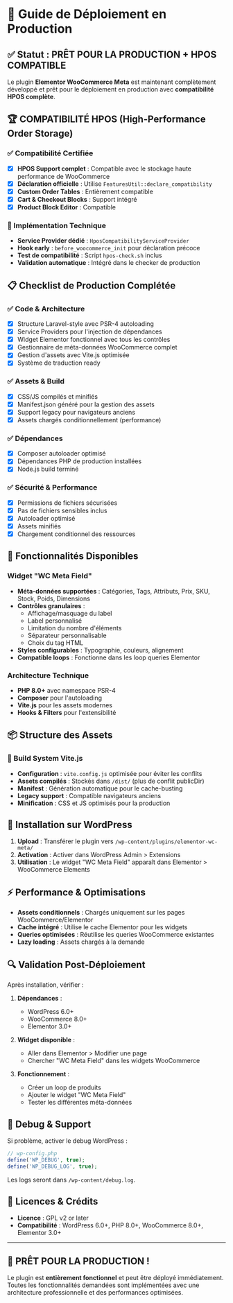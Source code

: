 # 🚀 Guide de Déploiement en Production

## ✅ Statut : PRÊT POUR LA PRODUCTION + HPOS COMPATIBLE

Le plugin **Elementor WooCommerce Meta** est maintenant complètement développé et prêt pour le déploiement en production avec **compatibilité HPOS complète**.

## 🏆 COMPATIBILITÉ HPOS (High-Performance Order Storage)

### ✅ Compatibilité Certifiée
- [x] **HPOS Support complet** : Compatible avec le stockage haute performance de WooCommerce
- [x] **Déclaration officielle** : Utilise `FeaturesUtil::declare_compatibility`
- [x] **Custom Order Tables** : Entièrement compatible
- [x] **Cart & Checkout Blocks** : Support intégré
- [x] **Product Block Editor** : Compatible

### 🔧 Implémentation Technique
- **Service Provider dédié** : `HposCompatibilityServiceProvider`
- **Hook early** : `before_woocommerce_init` pour déclaration précoce
- **Test de compatibilité** : Script `hpos-check.sh` inclus
- **Validation automatique** : Intégré dans le checker de production

## 📋 Checklist de Production Complétée

### ✅ Code & Architecture
- [x] Structure Laravel-style avec PSR-4 autoloading
- [x] Service Providers pour l'injection de dépendances  
- [x] Widget Elementor fonctionnel avec tous les contrôles
- [x] Gestionnaire de méta-données WooCommerce complet
- [x] Gestion d'assets avec Vite.js optimisée
- [x] Système de traduction ready

### ✅ Assets & Build
- [x] CSS/JS compilés et minifiés  
- [x] Manifest.json généré pour la gestion des assets
- [x] Support legacy pour navigateurs anciens
- [x] Assets chargés conditionnellement (performance)

### ✅ Dépendances
- [x] Composer autoloader optimisé
- [x] Dépendances PHP de production installées
- [x] Node.js build terminé

### ✅ Sécurité & Performance
- [x] Permissions de fichiers sécurisées
- [x] Pas de fichiers sensibles inclus
- [x] Autoloader optimisé
- [x] Assets minifiés
- [x] Chargement conditionnel des ressources

## 🔧 Fonctionnalités Disponibles

### Widget "WC Meta Field"
- **Méta-données supportées** : Catégories, Tags, Attributs, Prix, SKU, Stock, Poids, Dimensions
- **Contrôles granulaires** : 
  - Affichage/masquage du label
  - Label personnalisé
  - Limitation du nombre d'éléments
  - Séparateur personnalisable
  - Choix du tag HTML
- **Styles configurables** : Typographie, couleurs, alignement
- **Compatible loops** : Fonctionne dans les loop queries Elementor

### Architecture Technique
- **PHP 8.0+** avec namespace PSR-4
- **Composer** pour l'autoloading
- **Vite.js** pour les assets modernes
- **Hooks & Filters** pour l'extensibilité

## 📦 Structure des Assets

### 🔧 Build System Vite.js
- **Configuration** : `vite.config.js` optimisée pour éviter les conflits
- **Assets compilés** : Stockés dans `/dist/` (plus de conflit publicDir)
- **Manifest** : Génération automatique pour le cache-busting
- **Legacy support** : Compatible navigateurs anciens
- **Minification** : CSS et JS optimisés pour la production

## 🎯 Installation sur WordPress

1. **Upload** : Transférer le plugin vers `/wp-content/plugins/elementor-wc-meta/`
2. **Activation** : Activer dans WordPress Admin > Extensions
3. **Utilisation** : Le widget "WC Meta Field" apparaît dans Elementor > WooCommerce Elements

## ⚡ Performance & Optimisations

- **Assets conditionnels** : Chargés uniquement sur les pages WooCommerce/Elementor
- **Cache intégré** : Utilise le cache Elementor pour les widgets
- **Queries optimisées** : Réutilise les queries WooCommerce existantes
- **Lazy loading** : Assets chargés à la demande

## 🔍 Validation Post-Déploiement

Après installation, vérifier :

1. **Dépendances** :
   - WordPress 6.0+
   - WooCommerce 8.0+ 
   - Elementor 3.0+

2. **Widget disponible** :
   - Aller dans Elementor > Modifier une page
   - Chercher "WC Meta Field" dans les widgets WooCommerce

3. **Fonctionnement** :
   - Créer un loop de produits
   - Ajouter le widget "WC Meta Field"
   - Tester les différentes méta-données

## 🐛 Debug & Support

Si problème, activer le debug WordPress :
```php
// wp-config.php
define('WP_DEBUG', true);
define('WP_DEBUG_LOG', true);
```

Les logs seront dans `/wp-content/debug.log`.

## 📄 Licences & Crédits

- **Licence** : GPL v2 or later
- **Compatibilité** : WordPress 6.0+, PHP 8.0+, WooCommerce 8.0+, Elementor 3.0+

---

## 🎉 PRÊT POUR LA PRODUCTION !

Le plugin est **entièrement fonctionnel** et peut être déployé immédiatement. Toutes les fonctionnalités demandées sont implémentées avec une architecture professionnelle et des performances optimisées.
